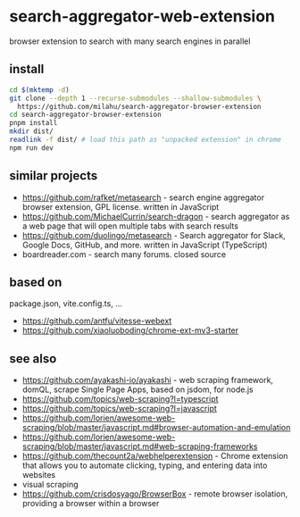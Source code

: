 # search-aggregator-web-extension

browser extension to search with many search engines in parallel

## install

```sh
cd $(mktemp -d)
git clone --depth 1 --recurse-submodules --shallow-submodules \
  https://github.com/milahu/search-aggregator-browser-extension
cd search-aggregator-browser-extension
pnpm install
mkdir dist/
readlink -f dist/ # load this path as "unpacked extension" in chrome
npm run dev
```

## similar projects

- https://github.com/rafket/metasearch - search engine aggregator browser extension, GPL license. written in JavaScript
- https://github.com/MichaelCurrin/search-dragon - search aggregator as a web page that will open multiple tabs with search results
- https://github.com/duolingo/metasearch - Search aggregator for Slack, Google Docs, GitHub, and more. written in JavaScript (TypeScript)
- boardreader.com - search many forums. closed source

## based on

package.json, vite.config.ts, ...

- https://github.com/antfu/vitesse-webext
- https://github.com/xiaoluoboding/chrome-ext-mv3-starter

## see also

- https://github.com/ayakashi-io/ayakashi - web scraping framework, domQL, scrape Single Page Apps, based on jsdom, for node.js
- https://github.com/topics/web-scraping?l=typescript
- https://github.com/topics/web-scraping?l=javascript
- https://github.com/lorien/awesome-web-scraping/blob/master/javascript.md#browser-automation-and-emulation
- https://github.com/lorien/awesome-web-scraping/blob/master/javascript.md#web-scraping-frameworks
- https://github.com/thecount2a/webhelperextension - Chrome extension that allows you to automate clicking, typing, and entering data into websites
- visual scraping
- https://github.com/crisdosyago/BrowserBox - remote browser isolation, providing a browser within a browser
